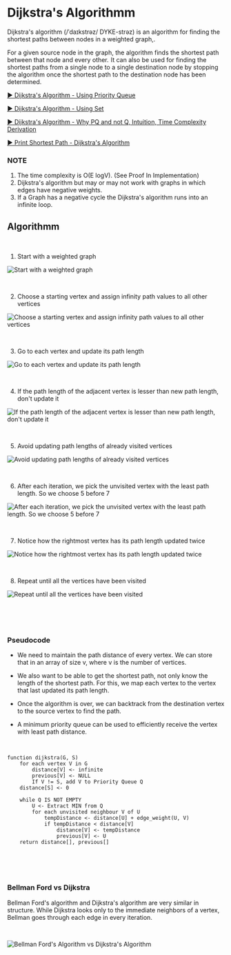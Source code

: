 # Dijkstra's Algorithmm

Dijkstra's algorithm (/ˈdaɪkstrəz/ DYKE-strəz) is an algorithm for finding the shortest paths between nodes in a weighted graph,.  

For a given source node in the graph, the algorithm finds the shortest path between that node and every other.  
It can also be used for finding the shortest paths from a single node to a single destination node by stopping the algorithm once the shortest path to the destination node has been determined.

[▶ Dijkstra's Algorithm - Using Priority Queue](https://www.youtube.com/watch?v=V6H1qAeB-l4&list=PLgUwDviBIf0oE3gA41TKO2H5bHpPd7fzn&index=33)
<br>

[▶ Dijkstra's Algorithm - Using Set](https://www.youtube.com/watch?v=PATgNiuTP20&list=PLgUwDviBIf0oE3gA41TKO2H5bHpPd7fzn&index=34)
<br>

[▶ Dijkstra's Algorithm - Why PQ and not Q, Intuition, Time Complexity Derivation](https://www.youtube.com/watch?v=3dINsjyfooY&list=PLgUwDviBIf0oE3gA41TKO2H5bHpPd7fzn&index=35)
<br>

[▶ Print Shortest Path - Dijkstra's Algorithm](https://www.youtube.com/watch?v=rp1SMw7HSO8&list=PLgUwDviBIf0oE3gA41TKO2H5bHpPd7fzn&index=36)
<br>


### NOTE

1. The time complexity is O(E logV). (See Proof In Implementation)
2. Dijkstra's algorithm but may or may not work with graphs in which edges have negative weights.
3. If a Graph has a negative cycle the Dijkstra's algorithm runs into an infinite loop.

## Algorithmm

<br>

1. Start with a weighted graph

![Start with a weighted graph](https://cdn.programiz.com/sites/tutorial2program/files/dj-1.png)


<br>

2. Choose a starting vertex and assign infinity path values to all other vertices

![Choose a starting vertex and assign infinity path values to all other vertices](https://cdn.programiz.com/sites/tutorial2program/files/dj-2.png)


<br>

3. Go to each vertex and update its path length

![Go to each vertex and update its path length](https://cdn.programiz.com/sites/tutorial2program/files/dj-3.png)


<br>

4. If the path length of the adjacent vertex is lesser than new path length, don't update it

![If the path length of the adjacent vertex is lesser than new path length, don't update it](https://cdn.programiz.com/sites/tutorial2program/files/dj-4.png)


<br>

5. Avoid updating path lengths of already visited vertices

![Avoid updating path lengths of already visited vertices](https://cdn.programiz.com/sites/tutorial2program/files/dj-5.png)


<br>

6. After each iteration, we pick the unvisited vertex with the least path length. So we choose 5 before 7

![After each iteration, we pick the unvisited vertex with the least path length. So we choose 5 before 7](https://cdn.programiz.com/sites/tutorial2program/files/dj-6.png)


<br>

7. Notice how the rightmost vertex has its path length updated twice

![Notice how the rightmost vertex has its path length updated twice](https://cdn.programiz.com/sites/tutorial2program/files/dj-7.png)


<br>

8. Repeat until all the vertices have been visited

![Repeat until all the vertices have been visited](https://cdn.programiz.com/sites/tutorial2program/files/dj-8.png)


<br><br><br>

### Pseudocode

- We need to maintain the path distance of every vertex. We can store that in an array of size v, where v is the number of vertices.

- We also want to be able to get the shortest path, not only know the length of the shortest path. For this, we map each vertex to the vertex that last updated its path length.

- Once the algorithm is over, we can backtrack from the destination vertex to the source vertex to find the path.

- A minimum priority queue can be used to efficiently receive the vertex with least path distance.

<br>

```
function dijkstra(G, S)
    for each vertex V in G
        distance[V] <- infinite
        previous[V] <- NULL
        If V != S, add V to Priority Queue Q
    distance[S] <- 0
	
    while Q IS NOT EMPTY
        U <- Extract MIN from Q
        for each unvisited neighbour V of U
            tempDistance <- distance[U] + edge_weight(U, V)
            if tempDistance < distance[V]
                distance[V] <- tempDistance
                previous[V] <- U
    return distance[], previous[]
```

<br><br><br>

### Bellman Ford vs Dijkstra

Bellman Ford's algorithm and Dijkstra's algorithm are very similar in structure. While Dijkstra looks only to the immediate neighbors of a vertex, Bellman goes through each edge in every iteration.

<br>

![Bellman Ford's Algorithm vs Dijkstra's Algorithm](https://cdn.programiz.com/sites/tutorial2program/files/bellman-ford-vs-dijkstra.jpg)